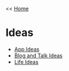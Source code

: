 << [Home](../README.md)

# Ideas 

- [App Ideas](./app-ideas.md)
- [Blog and Talk Ideas](./blog-ideas.md)
- [Life Ideas](./life-ideas.md)
